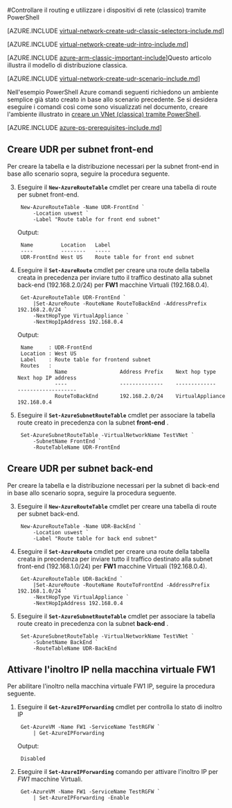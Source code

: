 <properties 
   pageTitle="Controllare il routing e utilizzare i dispositivi di rete con PowerShell nel modello di distribuzione classica | Microsoft Azure"
   description="Informazioni su come controllare il routing VNets tramite PowerShell nel modello di distribuzione classica"
   services="virtual-network"
   documentationCenter="na"
   authors="jimdial"
   manager="carmonm"
   editor=""
   tags="azure-service-management"
/>
<tags  
   ms.service="virtual-network"
   ms.devlang="na"
   ms.topic="article"
   ms.tgt_pltfrm="na"
   ms.workload="infrastructure-services"
   ms.date="02/02/2016"
   ms.author="jdial" />

#<a name="control-routing-and-use-virtual-appliances-classic-using-powershell"></a>Controllare il routing e utilizzare i dispositivi di rete (classico) tramite PowerShell

[AZURE.INCLUDE [virtual-network-create-udr-classic-selectors-include.md](../../includes/virtual-network-create-udr-classic-selectors-include.md)]

[AZURE.INCLUDE [virtual-network-create-udr-intro-include.md](../../includes/virtual-network-create-udr-intro-include.md)]

[AZURE.INCLUDE [azure-arm-classic-important-include](../../includes/azure-arm-classic-important-include.md)]Questo articolo illustra il modello di distribuzione classica.

[AZURE.INCLUDE [virtual-network-create-udr-scenario-include.md](../../includes/virtual-network-create-udr-scenario-include.md)]

Nell'esempio PowerShell Azure comandi seguenti richiedono un ambiente semplice già stato creato in base allo scenario precedente. Se si desidera eseguire i comandi così come sono visualizzati nel documento, creare l'ambiente illustrato in [creare un VNet (classica) tramite PowerShell](virtual-networks-create-vnet-classic-netcfg-ps.md).

[AZURE.INCLUDE [azure-ps-prerequisites-include.md](../../includes/azure-ps-prerequisites-include.md)]

## <a name="create-the-udr-for-the-front-end-subnet"></a>Creare UDR per subnet front-end
Per creare la tabella e la distribuzione necessari per la subnet front-end in base allo scenario sopra, seguire la procedura seguente.

3. Eseguire il **`New-AzureRouteTable`** cmdlet per creare una tabella di route per subnet front-end.

        New-AzureRouteTable -Name UDR-FrontEnd `
            -Location uswest `
            -Label "Route table for front end subnet"

    Output:

        Name         Location   Label                          
        ----         --------   -----                          
        UDR-FrontEnd West US    Route table for front end subnet

4. Eseguire il **`Set-AzureRoute`** cmdlet per creare una route della tabella creata in precedenza per inviare tutto il traffico destinato alla subnet back-end (192.168.2.0/24) per **FW1** macchine Virtuali (192.168.0.4).
    
        Get-AzureRouteTable UDR-FrontEnd `
            |Set-AzureRoute -RouteName RouteToBackEnd -AddressPrefix 192.168.2.0/24 `
            -NextHopType VirtualAppliance `
            -NextHopIpAddress 192.168.0.4

    Output:

        Name     : UDR-FrontEnd
        Location : West US
        Label    : Route table for frontend subnet
        Routes   : 
                   Name                 Address Prefix    Next hop type        Next hop IP address
                   ----                 --------------    -------------        -------------------
                   RouteToBackEnd       192.168.2.0/24    VirtualAppliance     192.168.0.4  

5. Eseguire il **`Set-AzureSubnetRouteTable`** cmdlet per associare la tabella route creato in precedenza con la subnet **front-end** .

        Set-AzureSubnetRouteTable -VirtualNetworkName TestVNet `
            -SubnetName FrontEnd `
            -RouteTableName UDR-FrontEnd
 
## <a name="create-the-udr-for-the-back-end-subnet"></a>Creare UDR per subnet back-end
Per creare la tabella e la distribuzione necessari per la subnet di back-end in base allo scenario sopra, seguire la procedura seguente.

3. Eseguire il **`New-AzureRouteTable`** cmdlet per creare una tabella di route per subnet back-end.

        New-AzureRouteTable -Name UDR-BackEnd `
            -Location uswest `
            -Label "Route table for back end subnet"

4. Eseguire il **`Set-AzureRoute`** cmdlet per creare una route della tabella creata in precedenza per inviare tutto il traffico destinato alla subnet front-end (192.168.1.0/24) per **FW1** macchine Virtuali (192.168.0.4).

        Get-AzureRouteTable UDR-BackEnd `
            |Set-AzureRoute -RouteName RouteToFrontEnd -AddressPrefix 192.168.1.0/24 `
            -NextHopType VirtualAppliance `
            -NextHopIpAddress 192.168.0.4

5. Eseguire il **`Set-AzureSubnetRouteTable`** cmdlet per associare la tabella route creato in precedenza con la subnet **back-end** .

        Set-AzureSubnetRouteTable -VirtualNetworkName TestVNet `
            -SubnetName BackEnd `
            -RouteTableName UDR-BackEnd

## <a name="enable-ip-forwarding-on-the-fw1-vm"></a>Attivare l'inoltro IP nella macchina virtuale FW1
Per abilitare l'inoltro nella macchina virtuale FW1 IP, seguire la procedura seguente.

1. Eseguire il **`Get-AzureIPForwarding`** cmdlet per controlla lo stato di inoltro IP

        Get-AzureVM -Name FW1 -ServiceName TestRGFW `
            | Get-AzureIPForwarding

    Output:

        Disabled

2. Eseguire il **`Set-AzureIPForwarding`** comando per attivare l'inoltro IP per *FW1* macchine Virtuali.

        Get-AzureVM -Name FW1 -ServiceName TestRGFW `
            | Set-AzureIPForwarding -Enable
